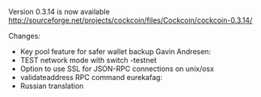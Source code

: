 Version 0.3.14 is now available
http://sourceforge.net/projects/cockcoin/files/Cockcoin/cockcoin-0.3.14/

Changes:
* Key pool feature for safer wallet backup
Gavin Andresen:
* TEST network mode with switch -testnet
* Option to use SSL for JSON-RPC connections on unix/osx
* validateaddress RPC command
eurekafag:
* Russian translation
